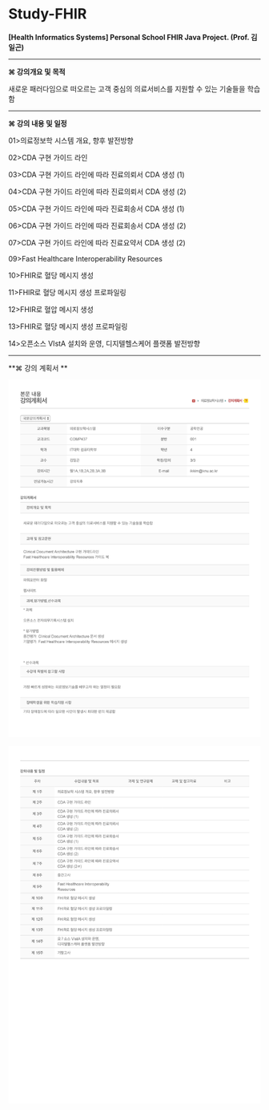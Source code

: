 # Study-FHIR

**[Health Informatics Systems] Personal School FHIR Java Project. (Prof. 김일곤)**

* * *

**⌘ 강의개요 및 목적**


새로운 패러다임으로 떠오르는 고객 중심의 의료서비스를 지원할 수 있는 기술들을 학습함

* * *

**⌘ 강의 내용 및 일정**


01>의료정보학 시스템 개요, 향후 발전방향

02>CDA 구현 가이드 라인			

03>CDA 구현 가이드 라인에 따라 진료의뢰서 CDA 생성 (1)

04>CDA 구현 가이드 라인에 따라 진료의뢰서 CDA 생성 (2)

05>CDA 구현 가이드 라인에 따라 진료회송서 CDA 생성 (1)

06>CDA 구현 가이드 라인에 따라 진료회송서 CDA 생성 (2)

07>CDA 구현 가이드 라인에 따라 진료요약서 CDA 생성 (2)	

09>Fast Healthcare Interoperability Resources

10>FHIR로 혈당 메시지 생성

11>FHIR로 혈당 메시지 생성 프로파일링

12>FHIR로 혈압 메시지 생성

13>FHIR로 혈당 메시지 생성 프로파일링

14>오픈소스 VIstA 설치와 운영, 디지텔헬스케어 플랫폼 발전방향

* * *

**⌘ 강의 계획서 **

![Alt text](https://github.com/ChangYeop-Yang/Study-FHIR/blob/master/Course%20Info%201.jpg)

![Alt text](https://github.com/ChangYeop-Yang/Study-FHIR/blob/master/Course%20Info%202.jpg)
